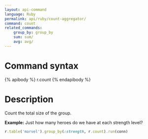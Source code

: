 ```yaml
---
layout: api-command 
language: Ruby
permalink: api/ruby/count-aggregator/
command: count
related_commands:
    group_by: group_by
    sum: sum/
    avg: avg/
---
```


# Command syntax #

{% apibody %}
r.count
{% endapibody %}

# Description #

Count the total size of the group.

__Example:__ Just how many heroes do we have at each strength level?

```rb
r.table('marvel').group_by(:strength, r.count).run(conn)
```


